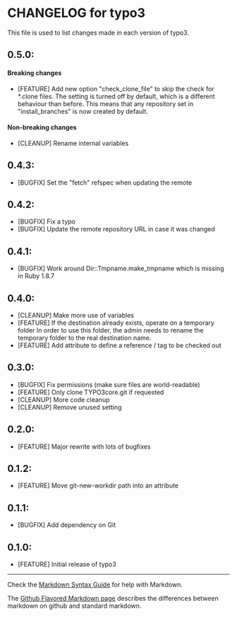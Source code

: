 # CHANGELOG for typo3

This file is used to list changes made in each version of typo3.

## 0.5.0:

#### Breaking changes

* [FEATURE] Add new option "check_clone_file" to skip the check for *.clone files.
  The setting is turned off by default, which is a different behaviour than before.
  This means that any repository set in "install_branches" is now created by default.

#### Non-breaking changes

* [CLEANUP] Rename internal variables

## 0.4.3:

* [BUGFIX] Set the "fetch" refspec when updating the remote

## 0.4.2:

* [BUGFIX] Fix a typo
* [BUGFIX] Update the remote repository URL in case it was changed

## 0.4.1:

* [BUGFIX] Work around Dir::Tmpname.make_tmpname which is missing in Ruby 1.8.7

## 0.4.0:

* [CLEANUP] Make more use of variables
* [FEATURE] If the destination already exists, operate on a temporary folder
  In order to use this folder, the admin needs to rename the temporary folder to the real destination name.
* [FEATURE] Add attribute to define a reference / tag to be checked out


## 0.3.0:

* [BUGFIX] Fix permissions (make sure files are world-readable)
* [FEATURE] Only clone TYPO3core.git if requested
* [CLEANUP] More code cleanup
* [CLEANUP] Remove unused setting

## 0.2.0:

* [FEATURE] Major rewrite with lots of bugfixes

## 0.1.2:

* [FEATURE] Move git-new-workdir path into an attribute

## 0.1.1:

* [BUGFIX] Add dependency on Git

## 0.1.0:

* [FEATURE] Initial release of typo3

- - -
Check the [Markdown Syntax Guide](http://daringfireball.net/projects/markdown/syntax) for help with Markdown.

The [Github Flavored Markdown page](http://github.github.com/github-flavored-markdown/) describes the differences between markdown on github and standard markdown.
